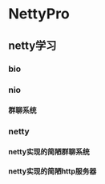 # NettyPro
## netty学习
### bio
### nio
#### 群聊系统
### netty
#### netty实现的简陋群聊系统
#### netty实现的简陋http服务器
